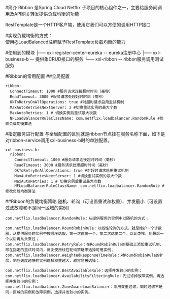 #简介
Ribbon 是Spring Cloud Netflix 子项目的核心组件之一，主要给服务间调用及API网关转发提供负载均衡的功能  


RestTemplate是一个HTTP客户端，使用它我们可以方便的调用HTTP接口  

#实现负载均衡的方式：  
使用@LoadBalanced注解赋予RestTemplate负载均衡的能力  

#使用到的模块
├── xxl-register-center-eureka -- eureka注册中心
├── xxl-business-b -- 提供象CRUD接口的服务
└── xxl-ribbon -- ribbon服务调用测试服务

#Ribbon的常用配置
##全局配置
```
ribbon:
  ConnectTimeout: 1000 #服务请求连接超时时间（毫秒）
  ReadTimeout: 3000 #服务请求处理超时时间（毫秒）
  OkToRetryOnAllOperations: true #对超时请求启用重试机制
  MaxAutoRetriesNextServer: 1 #切换重试实例的最大个数
  MaxAutoRetries: 1 # 切换实例后重试最大次数
  NFLoadBalancerRuleClassName: com.netflix.loadbalancer.RandomRule #修改负载均衡算法
```

#指定服务进行配置
与全局配置的区别就是ribbon节点挂在服务名称下面，如下是对ribbon-service调用xxl-business-b时的单独配置。
```
xxl-business-b:
  ribbon:
    ConnectTimeout: 1000 #服务请求连接超时时间（毫秒）
    ReadTimeout: 3000 #服务请求处理超时时间（毫秒）
    OkToRetryOnAllOperations: true #对超时请求启用重试机制
    MaxAutoRetriesNextServer: 1 #切换重试实例的最大个数
    MaxAutoRetries: 1 # 切换实例后重试最大次数
    NFLoadBalancerRuleClassName: com.netflix.loadbalancer.RandomRule #修改负载均衡算法

```
##Ribbon的负载均衡策略
随机、轮询（可设置重试和权重）、并发最小（可设置过滤故障和不是同一区域的实例）
```
com.netflix.loadbalancer.RandomRule：从提供服务的实例中以随机的方式；

com.netflix.loadbalancer.RoundRobinRule：以线性轮询的方式，就是维护一个计数器，从提供服务的实例中按顺序选取，第一次选第一个，第二次选第二个，以此类推，到最后一个以后再从头来过；
com.netflix.loadbalancer.RetryRule：在RoundRobinRule的基础上添加重试机制，即在指定的重试时间内，反复使用线性轮询策略来选择可用实例；
com.netflix.loadbalancer.WeightedResponseTimeRule：对RoundRobinRule的扩展，响应速度越快的实例选择权重越大，越容易被选择；

com.netflix.loadbalancer.BestAvailableRule：选择并发较小的实例；
com.netflix.loadbalancer.AvailabilityFilteringRule：先过滤掉故障实例，再选择并发较小的实例；
com.netflix.loadbalancer.ZoneAwareLoadBalancer：采用双重过滤，同时过滤不是同一区域的实例和故障实例，选择并发较小的实例。
```